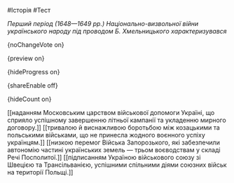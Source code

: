 #Історія #Тест

*Перший період (1648—1649 рр.) Національно-визвольної війни українського народу під проводом Б. Хмельницького характеризувався*

{noChangeVote on}

{preview on}

{hideProgress on}

{shareEnable off}

{hideCount on}

[[наданням Московським царством військової допомоги Україні, що сприяло успішному завершенню літньої кампанії та укладенню мирного договору.]]
[[тривалою й виснажливою боротьбою між козацькими та польськими військами, що не принесла жодного воєнного успіху українцям.]]
[[низкою перемог Війська Запорозького, які забезпечили автономію частині українських земель — трьом воєводствам у складі Речі Посполитої.]]
[[підписанням Україною військового союзу зі Швецією та Трансільванією, успішними спільними діями союзних військ на території Польщі.]]
